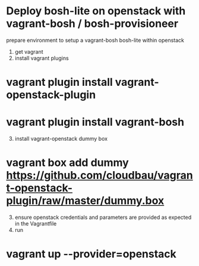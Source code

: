 # Deploy bosh-lite on openstack with vagrant-bosh / bosh-provisioneer

prepare environment to setup a vagrant-bosh bosh-lite within openstack

1. get vagrant
2. install vagrant plugins
  # vagrant plugin install vagrant-openstack-plugin
  # vagrant plugin install vagrant-bosh
3. install vagrant-openstack dummy box
  # vagrant box add dummy https://github.com/cloudbau/vagrant-openstack-plugin/raw/master/dummy.box
3. ensure openstack credentials and parameters are provided as expected in the Vagrantfile
4. run  
  # vagrant up --provider=openstack
